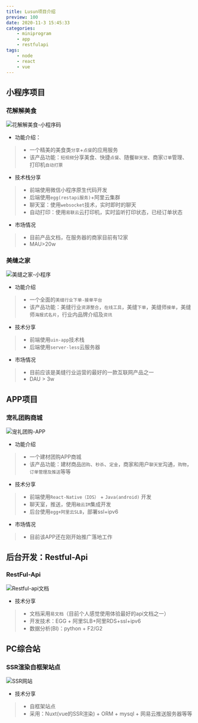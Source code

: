 ```yaml
---
title: Lusun项目介绍
preview: 100
date: 2020-11-3 15:45:33
categories:
    - miniprogram
    - app
    - restfulapi
tags:
    - node
    - react
    - vue
---
```


## 小程序项目

###  花解解美食

![花解解美食-小程序码](https://pic.hjjfood.com/picgo/20201103154854.png)

- 功能介绍：

> - 一个精美的美食类`分享`+`点餐`的应用服务
> - 该产品功能：`短视频`分享美食、快捷`点餐`、随餐`聊天室`、商家`订单`管理、打印机`自动打票`

- 技术栈分享

> - 前端使用微信小程序原生代码开发
> - 后端使用`egg(restapi服务)`+阿里云集群
> - 聊天室：使用`websocket`技术，实时即时的聊天
> - 自动打印：使用`易联云`云打印机，实时监听打印状态，已经订单状态

- 市场情况

> - 目前产品文档，在服务器的商家目前有12家
> - MAU>20w

### 美缝之家

![美缝之家-小程序](https://pic.hjjfood.com/picgo/20201103171451.png) 

- 功能介绍

> - 一个全面的`美缝行业下单-接单平台`
> - 该产品功能：美缝行业`资源整合`，`在线工具`，美缝`下单`，美缝师`接单`，美缝师`海报式名片`，行业内品牌介绍及`资讯`

- 技术分享

> - 前端使用`uin-app`技术栈
> - 后端使用`server-less`云服务器

- 市场情况

> - 目前应该是美缝行业运营的最好的一款互联网产品之一
> - DAU > 3w

## APP项目

### 宠礼团购商城

![宠礼团购-APP](https://pic.hjjfood.com/picgo/20201103161352.png)

- 功能介绍

> - 一个建材团购APP商城
> - 该产品功能：建材商品`团购`、`秒杀`、`定金`，商家和用户`聊天室`沟通，`购物`，`订单管理及推送`等等

- 技术分享

>- 前端使用`React-Native（IOS）` + `Java(android)` 开发
>- 聊天室，推送，使用`融云IM`集成开发
>- 后台使用`egg+阿里云SLB`，部署ssl+ipv6

- 市场情况

> - 目前该APP还在刚开始推广落地工作

## 后台开发：Restful-Api

### RestFul-Api

![Restful-api文档](https://pic.hjjfood.com/picgo/20201103162429.png)

- 技术分享

> - 文档采用`易文档`（目前个人感觉使用体验最好的api文档之一）
> - 开发技术：EGG + 阿里SLB+阿里RDS+ssl+ipv6
> - 数据分析(BI)：python + F2/G2

## PC综合站

### SSR渲染自框架站点

![SSR网站](https://pic.hjjfood.com/picgo/20201103163422.png)

- 技术分享

> - 自框架站点
> - 采用：Nuxt(vue的SSR渲染) + ORM + mysql + 网易云推送服务器等等
